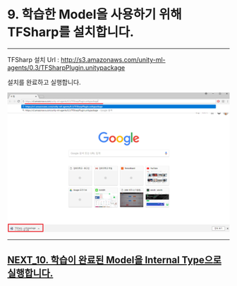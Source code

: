 # 9. 학습한 Model을 사용하기 위해 TFSharp를 설치합니다.
- - -

TFSharp 설치 Url : http://s3.amazonaws.com/unity-ml-agents/0.3/TFSharpPlugin.unitypackage

설치를 완료하고 실행합니다.

![Alt text](/unity_ml_agents_guide/9.download_TFSharp/1.TFSharp_down.png)
- - -

## [NEXT_10. 학습이 완료된 Model을 Internal Type으로 실행합니다.](https://github.com/hyunho1027/Unity_ML_Agents_Guide/tree/master/unity_ml_agents_guide/10.change_internal_mode)
